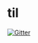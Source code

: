 # til

[![Gitter](https://badges.gitter.im/Join%20Chat.svg)](https://gitter.im/2a2b/til?utm_source=badge&utm_medium=badge&utm_campaign=pr-badge&utm_content=badge)